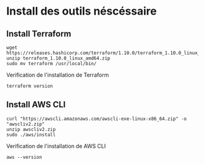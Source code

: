 # Install des outils néscéssaire

## Install Terraform
```shell
wget https://releases.hashicorp.com/terraform/1.10.0/terraform_1.10.0_linux_amd64.zip
unzip terraform_1.10.0_linux_amd64.zip
sudo mv terraform /usr/local/bin/
```
Verification de l'installation de Terraform
```shell
terraform version
```

## Install AWS CLI
```shell
curl "https://awscli.amazonaws.com/awscli-exe-linux-x86_64.zip" -o "awscliv2.zip"
unzip awscliv2.zip
sudo ./aws/install
```
Verification de l'installation de AWS CLI
```shell
aws --version
```

